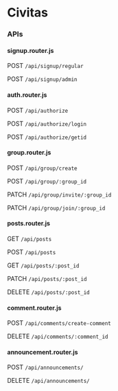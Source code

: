 # Civitas

### APIs

#### signup.router.js

POST `/api/signup/regular`

POST `/api/signup/admin`

#### auth.router.js

POST `/api/authorize` 

POST `/api/authorize/login`

POST `/api/authorize/getid`

#### group.router.js

POST `/api/group/create`

POST `/api/group/:group_id`

PATCH `/api/group/invite/:group_id`

PATCH `/api/group/join/:group_id`

#### posts.router.js

GET `/api/posts`

POST `/api/posts`

GET `/api/posts/:post_id`

PATCH `/api/posts/:post_id`

DELETE `/api/posts/:post_id`

#### comment.router.js

POST `/api/comments/create-comment`

DELETE `/api/comments/:comment_id`

#### announcement.router.js
POST `/api/announcements/`

DELETE `/api/announcements/`
